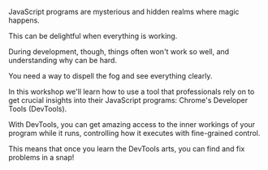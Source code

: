 JavaScript programs are mysterious and hidden realms where magic happens. 

This can be delightful when everything is working. 

During development, though, things often won't work so well, and understanding why can be hard. 

You need a way to dispell the fog and see everything clearly. 

In this workshop we'll learn how to use a tool that professionals rely on to get crucial insights into their JavaScript programs: Chrome's Developer Tools (DevTools). 

With DevTools, you can get amazing access to the inner workings of your program while it runs, controlling how it executes with fine-grained control. 

This means that once you learn the DevTools arts, you can find and fix problems in a snap!